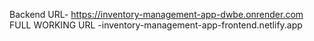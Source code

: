 Backend URL- https://inventory-management-app-dwbe.onrender.com
FULL WORKING URL -inventory-management-app-frontend.netlify.app
